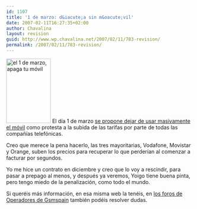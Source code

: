 ```yaml
---
id: 1107
title: '1 de marzo: d&iacute;a sin m&oacute;vil'
date: 2007-02-11T16:27:35+02:00
author: Chavalina
layout: revision
guid: http://www.wp.chavalina.net/2007/02/11/783-revision/
permalink: /2007/02/11/783-revision/
---
```

[<img border="0" title="el 1 de marzo, apaga tu m&oacute;vil" alt="el 1 de marzo, apaga tu m&oacute;vil" src="http://www.facua.org/movilizate/120x173.gif" width="120" height="173" class="imgizqda" />](http://www.facua.org/movilizate/index.html) El d&iacute;a 1 de marzo <a href="http://www.facua.org/movilizate/movilizate.html" target="_blank">se propone dejar de usar masivamente el m&oacute;vil</a> como protesta a la subida de las tarifas por parte de todas las compa&ntilde;&iacute;as telef&oacute;nicas.

Creo que merece la pena hacerlo, las tres mayoritarias, Vodafone, Movistar y Orange, suben los precios para recuperar lo que perder&iacute;an al comenzar a facturar por segundos.

Yo me hice un contrato en diciembre y creo que lo voy a rescindir, para pasar a prepago al menos, y despu&eacute;s ya veremos, Yoigo tiene buena pinta, pero tengo miedo de la penalizaci&oacute;n, como todo el mundo.

Si quer&eacute;is m&aacute;s informaci&oacute;n, en esa misma web la ten&eacute;is, en <a href="http://www.gsmspain.com/foros/f6_Operadores.html" target="_blank">los foros de Operadores de Gsmspain</a> tambi&eacute;n pod&eacute;is resolver dudas.